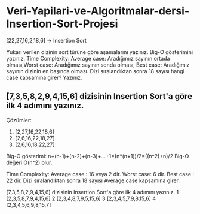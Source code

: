 # Veri-Yapilari-ve-Algoritmalar-dersi-Insertion-Sort-Projesi
[22,27,16,2,18,6] -> Insertion Sort

Yukarı verilen dizinin sort türüne göre aşamalarını yazınız.
Big-O gösterimini yazınız.
Time Complexity: Average case: Aradığımız sayının ortada olması,Worst case: Aradığımız sayının sonda olması, Best case: Aradığımız sayının dizinin en başında olması.
Dizi sıralandıktan sonra 18 sayısı hangi case kapsamına girer? Yazınız.


[7,3,5,8,2,9,4,15,6] dizisinin Insertion Sort'a göre ilk 4 adımını yazınız.
-------------------------------------------------------------------------------------------------
Çözümler:
1. [2,27,16,22,18,6]
2. [2,6,16,22,18,27]
3. [2,6,16,18,22,27]

Big-O gösterimi:
n+(n-1)+(n-2)+(n-3)+...+1=(n*(n+1))/2=((n^2)+n)/2
Big-O değeri O(n^2) olur.

Time Complexity:
Average case : 16 veya 2 dir.
Worst case: 6 dir.
Best case : 22 dir.
Dizi sıralandıktan sonra 18 sayısı Average case  kapsamına girer.

[7,3,5,8,2,9,4,15,6] dizisinin Insertion Sort'a göre ilk 4 adımını yazınız.
1 [2,3,5,8,7,9,4,15,6]
2 [2,3,4,8,7,9,5,15,6]
3 [2,3,4,5,7,9,8,15,6]
4 [2,3,4,5,6,9,8,15,7]



